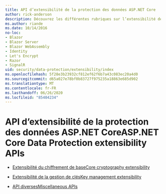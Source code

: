```yaml
---
title: API d’extensibilité de la protection des données ASP.NET Core
author: rick-anderson
description: Découvrez les différentes rubriques sur l’extensibilité de la protection des données ASP.NET Core.
ms.author: riande
ms.date: 10/14/2016
no-loc:
- Blazor
- Blazor Server
- Blazor WebAssembly
- Identity
- Let's Encrypt
- Razor
- SignalR
uid: security/data-protection/extensibility/index
ms.openlocfilehash: 5f28e3b23932cf812ef62f6b7a43c083ec20a4d0
ms.sourcegitcommit: d65a027e78bf0b83727f975235a18863e685d902
ms.translationtype: MT
ms.contentlocale: fr-FR
ms.lasthandoff: 06/26/2020
ms.locfileid: "85404234"
---
```

# <a name="aspnet-core-data-protection-extensibility-apis"></a><span data-ttu-id="96c76-103">API d’extensibilité de la protection des données ASP.NET Core</span><span class="sxs-lookup"><span data-stu-id="96c76-103">ASP.NET Core Data Protection extensibility APIs</span></span>

* [<span data-ttu-id="96c76-104">Extensibilité du chiffrement de base</span><span class="sxs-lookup"><span data-stu-id="96c76-104">Core cryptography extensibility</span></span>](xref:security/data-protection/extensibility/core-crypto)

* [<span data-ttu-id="96c76-105">Extensibilité de la gestion de clés</span><span class="sxs-lookup"><span data-stu-id="96c76-105">Key management extensibility</span></span>](xref:security/data-protection/extensibility/key-management)

* [<span data-ttu-id="96c76-106">API diverses</span><span class="sxs-lookup"><span data-stu-id="96c76-106">Miscellaneous APIs</span></span>](xref:security/data-protection/extensibility/misc-apis)
